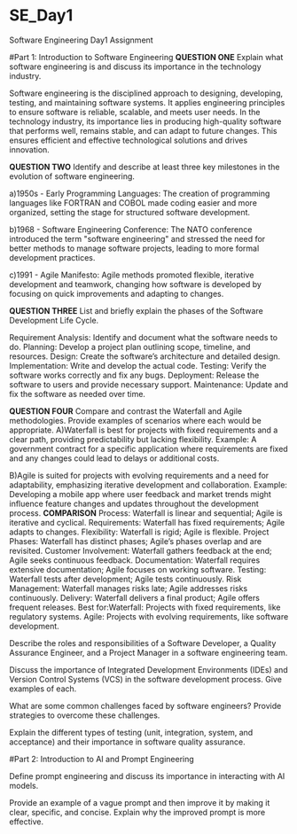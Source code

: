 # SE_Day1
Software Engineering Day1 Assignment

#Part 1: Introduction to Software Engineering
**QUESTION ONE**
Explain what software engineering is and discuss its importance in the technology industry.

Software engineering is the disciplined approach to designing, developing, testing, and maintaining software systems. It applies engineering principles to ensure software is reliable, scalable, and meets user needs. In the technology industry, its importance lies in producing high-quality software that performs well, remains stable, and can adapt to future changes. This ensures efficient and effective technological solutions and drives innovation.


**QUESTION TWO**
Identify and describe at least three key milestones in the evolution of software engineering.

a)1950s - Early Programming Languages: The creation of programming languages like FORTRAN and COBOL made coding easier and more organized, setting the stage for structured software development.

b)1968 - Software Engineering Conference: The NATO conference introduced the term "software engineering" and stressed the need for better methods to manage software projects, leading to more formal development practices.

c)1991 - Agile Manifesto: Agile methods promoted flexible, iterative development and teamwork, changing how software is developed by focusing on quick improvements and adapting to changes.

**QUESTION THREE**
List and briefly explain the phases of the Software Development Life Cycle.

Requirement Analysis: Identify and document what the software needs to do.
Planning: Develop a project plan outlining scope, timeline, and resources.
Design: Create the software’s architecture and detailed design.
Implementation: Write and develop the actual code.
Testing: Verify the software works correctly and fix any bugs.
Deployment: Release the software to users and provide necessary support.
Maintenance: Update and fix the software as needed over time.

**QUESTION FOUR**
Compare and contrast the Waterfall and Agile methodologies. Provide examples of scenarios where each would be appropriate.
A)Waterfall is best for projects with fixed requirements and a clear path, providing predictability but lacking flexibility.
Example: A government contract for a specific application where requirements are fixed and any changes could lead to delays or additional costs.

B)Agile is suited for projects with evolving requirements and a need for adaptability, emphasizing iterative development and collaboration.
Example: Developing a mobile app where user feedback and market trends might influence feature changes and updates throughout the development process.
**COMPARISON**
Process: Waterfall is linear and sequential; Agile is iterative and cyclical.
Requirements: Waterfall has fixed requirements; Agile adapts to changes.
Flexibility: Waterfall is rigid; Agile is flexible.
Project Phases: Waterfall has distinct phases; Agile’s phases overlap and are revisited.
Customer Involvement: Waterfall gathers feedback at the end; Agile seeks continuous feedback.
Documentation: Waterfall requires extensive documentation; Agile focuses on working software.
Testing: Waterfall tests after development; Agile tests continuously.
Risk Management: Waterfall manages risks late; Agile addresses risks continuously.
Delivery: Waterfall delivers a final product; Agile offers frequent releases.
Best for:Waterfall: Projects with fixed requirements, like regulatory systems.
             Agile: Projects with evolving requirements, like software development.

Describe the roles and responsibilities of a Software Developer, a Quality Assurance Engineer, and a Project Manager in a software engineering team.


Discuss the importance of Integrated Development Environments (IDEs) and Version Control Systems (VCS) in the software development process. Give examples of each.


What are some common challenges faced by software engineers? Provide strategies to overcome these challenges.


Explain the different types of testing (unit, integration, system, and acceptance) and their importance in software quality assurance.


#Part 2: Introduction to AI and Prompt Engineering


Define prompt engineering and discuss its importance in interacting with AI models.


Provide an example of a vague prompt and then improve it by making it clear, specific, and concise. Explain why the improved prompt is more effective.
